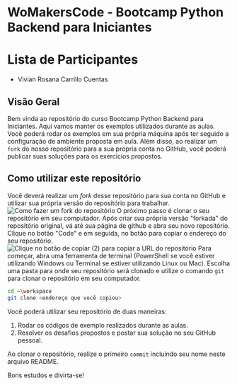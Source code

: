 # WoMakersCode - Bootcamp Python Backend para Iniciantes

# Lista de Participantes

* Vivian Rosana Carrillo Cuentas

## Visão Geral

Bem vinda ao repositório do curso Bootcamp Python Backend para Iniciantes.
Aqui vamos manter os exemplos utilizados durante as aulas.
Você poderá rodar os exemplos em sua própria máquina após ter seguido a configuração de ambiente proposta em aula.
Além disso, ao realizar um `fork` do nosso repositório para a sua própria conta no GitHub, você poderá publicar suas soluções para os exercícios propostos.

## Como utilizar este repositório
Você deverá realizar um _fork_ desse repositório para sua conta no GitHub e utilizar sua própria versão do repositório para trabalhar.
![Como fazer um fork do repositório](imagens/fork.png "Como fazer um fork do repositório")
O próximo passo é clonar o seu repositório em seu computador.
Após criar sua própria versão "forkada" do repositório original, vá até sua página de github e abra seu novo repositório.
Clique no botão "Code" e em seguida, no botão para copiar o endereço do seu repositório.
![Clique no botão de copiar (2) para copiar a URL do repositório](imagens/clone.png "Clonando o seu repositório para seu computador")
Para começar, abra uma ferramenta de terminal (PowerShell se você estiver utilizando Windows ou Terminal se estiver utilizando Linux ou Mac). Escolha uma pasta para onde seu repositório será clonado e utilize o comando `git` para clonar o repositório em seu computador.

``` bash
cd ~\workspace
git clone <endereço que você copiou>
```

Você poderá utilizar seu repositório de duas maneiras:

1. Rodar os códigos de exemplo realizados durante as aulas.
2. Resolver os desafios propostos e postar sua solução no seu GitHub pessoal.

Ao clonar o repositório, realize o primeiro `commit` incluindo seu nome neste arquivo README.

Bons estudos e divirta-se!
